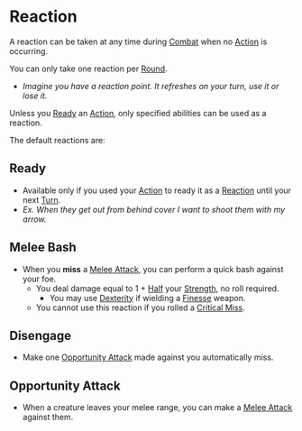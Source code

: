 # Reaction

A reaction can be taken at any time during [Combat](Combat.md) when no [Action](Action.md) is occurring.

You can only take one reaction per [Round](Round.md).
- *Imagine you have a reaction point. It refreshes on your turn, use it or lose it.*

Unless you [Ready](Reaction.md#Ready) an [Action](Action.md), only specified abilities can be used as a reaction.

The default reactions are:
## Ready
- Available only if you used your [Action](Action.md) to ready it as a [Reaction](Reaction.md) until your next [Turn](Turn.md).
- *Ex. When they get out from behind cover I want to shoot them with my arrow.*
## Melee Bash
- When you **miss** a [Melee Attack](Melee%20Attack.md), you can perform a quick bash against your foe.
	- You deal damage equal to 1 + [Half](../Foreword/Rule%20for%20rules.md#Halving) your [Strength](../Player%20Characters/Chosen%20Statistics/Strength.md), no roll required.
		- You may use [Dexterity](../Player%20Characters/Chosen%20Statistics/Dexterity.md) if wielding a [Finesse](../Items/Individual%20Item%20Cards/Weapons/Weapon%20Properties/Finesse%20Property.md) weapon.
	- You cannot use this reaction if you rolled a [Critical Miss](Dice%20Rolls/Critical%20Miss.md).
## Disengage
- Make one [Opportunity Attack](Movement.md#Opportunity%20Attacks) made against you automatically miss.
## Opportunity Attack
- When a creature leaves your melee range, you can make a [Melee Attack](Melee%20Attack.md) against them.